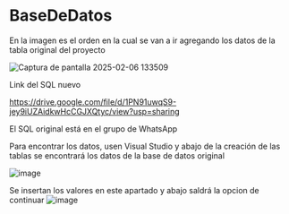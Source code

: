 # BaseDeDatos
En la imagen es el orden en la cual se van a ir agregando los datos de la tabla original del proyecto


![Captura de pantalla 2025-02-06 133509](https://github.com/user-attachments/assets/f5c42cf9-dd38-4d3a-917a-1fa66efc0a51)

Link del SQL nuevo

https://drive.google.com/file/d/1PN91uwqS9-jey9iUZAidkwHcCGJXQtyc/view?usp=sharing

El SQL original está en el grupo de WhatsApp

Para encontrar los datos, usen Visual Studio y abajo de la creación de las tablas se encontrará los datos de la base de datos original

![image](https://github.com/user-attachments/assets/24f4ac02-0ab1-4a32-b8a0-09300c5096f8)

Se insertan los valores en este apartado y abajo saldrá la opcion de continuar
![image](https://github.com/user-attachments/assets/be1cef6b-4ec0-4f4c-b1a0-d1622323d289)
